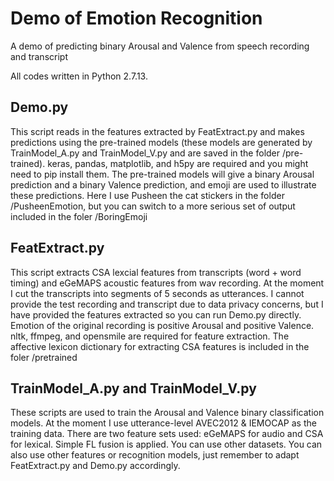 # Demo of Emotion Recognition

A demo of predicting binary Arousal and Valence from speech recording and transcript

All codes written in Python 2.7.13.

## Demo.py
This script reads in the features extracted by FeatExtract.py and makes predictions using the pre-trained models (these models are generated by TrainModel_A.py and TrainModel_V.py and are saved in the folder /pre-trained). keras, pandas, matplotlib, and h5py are required and you might need to pip install them. The pre-trained models will give a binary Arousal prediction and a binary Valence prediction, and emoji are used to illustrate these predictions. Here I use Pusheen the cat stickers in the folder /PusheenEmotion, but you can switch to a more serious set of output included in the foler /BoringEmoji

## FeatExtract.py
This script extracts CSA lexcial features from transcripts (word + word timing) and eGeMAPS acoustic features from wav recording. At the moment I cut the transcripts into segments of 5 seconds as utterances. I cannot provide the test recording and transcript due to data privacy concerns, but I have provided the features extracted so you can run Demo.py directly. Emotion of the original recording is positive Arousal and positive Valence. nltk, ffmpeg, and opensmile are required for feature extraction. The affective lexicon dictionary for extracting CSA features is included in the foler /pretrained

## TrainModel_A.py and TrainModel_V.py
These scripts are used to train the Arousal and Valence binary classification models. At the moment I use utterance-level AVEC2012 & IEMOCAP as the training data. There are two feature sets used: eGeMAPS for audio and CSA for lexical. Simple FL fusion is applied. You can use other datasets. You can also use other features or recognition models, just remember to adapt FeatExtract.py and Demo.py accordingly.
